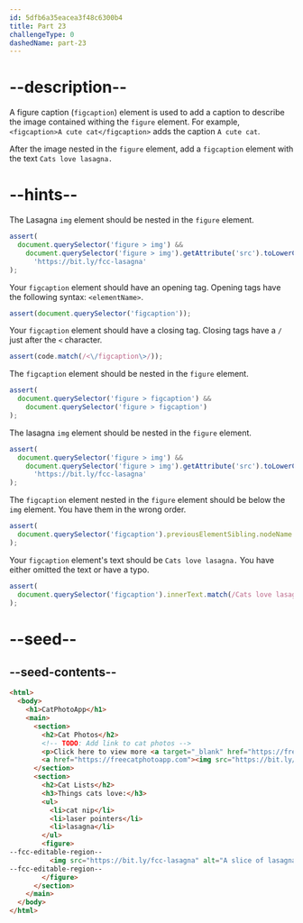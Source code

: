 ```yaml
---
id: 5dfb6a35eacea3f48c6300b4
title: Part 23
challengeType: 0
dashedName: part-23
---
```


# --description--

A figure caption (`figcaption`) element is used to add a caption to describe the image contained withing the `figure` element. For example, `<figcaption>A cute cat</figcaption>` adds the caption `A cute cat`.

After the image nested in the `figure` element, add a `figcaption` element with the text `Cats love lasagna.`

# --hints--

The Lasagna `img` element should be nested in the `figure` element.

```js
assert(
  document.querySelector('figure > img') &&
    document.querySelector('figure > img').getAttribute('src').toLowerCase() ===
      'https://bit.ly/fcc-lasagna'
);
```

Your `figcaption` element should have an opening tag. Opening tags have the following syntax: `<elementName>`.

```js
assert(document.querySelector('figcaption'));
```

Your `figcaption` element should have a closing tag. Closing tags have a `/` just after the `<` character.

```js
assert(code.match(/<\/figcaption\>/));
```

The `figcaption` element should be nested in the `figure` element.

```js
assert(
  document.querySelector('figure > figcaption') &&
    document.querySelector('figure > figcaption')
);
```

The lasagna `img` element should be nested in the `figure` element.

```js
assert(
  document.querySelector('figure > img') &&
    document.querySelector('figure > img').getAttribute('src').toLowerCase() ===
      'https://bit.ly/fcc-lasagna'
);
```

The `figcaption` element nested in the `figure` element should be below the `img` element. You have them in the wrong order.

```js
assert(
  document.querySelector('figcaption').previousElementSibling.nodeName === 'IMG'
);
```

Your `figcaption` element's text should be `Cats love lasagna.` You have either omitted the text or have a typo.

```js
assert(
  document.querySelector('figcaption').innerText.match(/Cats love lasagna.?$/i)
);
```

# --seed--

## --seed-contents--

```html
<html>
  <body>
    <h1>CatPhotoApp</h1>
    <main>
      <section>
        <h2>Cat Photos</h2>
        <!-- TODO: Add link to cat photos -->
        <p>Click here to view more <a target="_blank" href="https://freecatphotoapp.com">cat photos</a>.</p>
        <a href="https://freecatphotoapp.com"><img src="https://bit.ly/fcc-relaxing-cat" alt="A cute orange cat lying on its back."></a>
      </section>
      <section>
        <h2>Cat Lists</h2>
        <h3>Things cats love:</h3>
        <ul>
          <li>cat nip</li>
          <li>laser pointers</li>
          <li>lasagna</li>
        </ul>
        <figure>
--fcc-editable-region--
          <img src="https://bit.ly/fcc-lasagna" alt="A slice of lasagna on a plate.">
--fcc-editable-region--
        </figure>
      </section>
    </main>
  </body>
</html>
```

